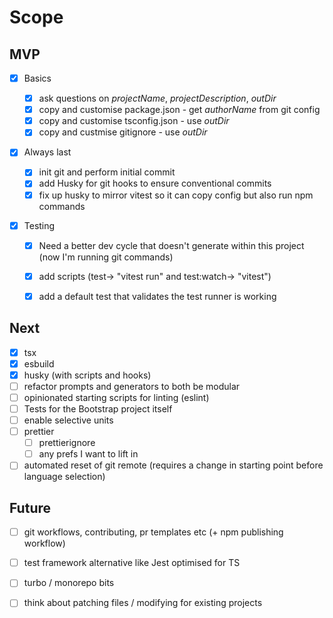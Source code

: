 # Scope

## MVP

- [x] Basics

  - [x] ask questions on _projectName_, _projectDescription_, _outDir_
  - [x] copy and customise package.json - get _authorName_ from git config
  - [x] copy and customise tsconfig.json - use _outDir_
  - [x] copy and custmise gitignore - use _outDir_

- [x] Always last

  - [x] init git and perform initial commit
  - [x] add Husky for git hooks to ensure conventional commits
  - [x] fix up husky to mirror vitest so it can copy config but also run npm commands

- [x] Testing

  - [x] Need a better dev cycle that doesn't generate within this project (now I'm running git commands)

  - [x] add scripts (test-> "vitest run" and test:watch-> "vitest")
  - [x] add a default test that validates the test runner is working

## Next

- [x] tsx
- [x] esbuild
- [x] husky (with scripts and hooks)
- [ ] refactor prompts and generators to both be modular
- [ ] opinionated starting scripts for linting (eslint)
- [ ] Tests for the Bootstrap project itself
- [ ] enable selective units
- [ ] prettier
  - [ ] prettierignore
  - [ ] any prefs I want to lift in
- [ ] automated reset of git remote (requires a change in starting point before language selection)

## Future

- [ ] git workflows, contributing, pr templates etc (+ npm publishing workflow)
- [ ] test framework alternative like Jest optimised for TS
- [ ] turbo / monorepo bits
- [ ] think about patching files / modifying for existing projects

